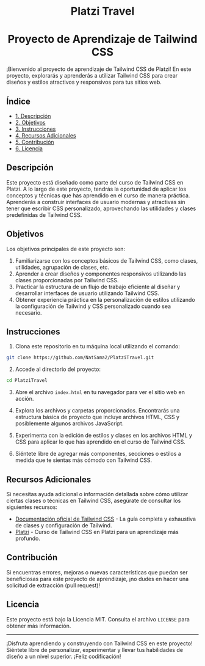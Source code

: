 <h1 align="center">Platzi Travel</h1>

<h1 align="center">Proyecto de Aprendizaje de Tailwind CSS</h1>

¡Bienvenido al proyecto de aprendizaje de Tailwind CSS de Platzi! En este proyecto, explorarás y aprenderás a utilizar Tailwind CSS para crear diseños y estilos atractivos y responsivos para tus sitios web.

## Índice

* [1. Descripción](#descripción)
* [2. Objetivos](#objetivos)
* [3. Instrucciones](#instrucciones)
* [4. Recursos Adicionales](#recursos-adicionales)
* [5. Contribución](#contribución)
* [6. Licencia](#licencia)


## Descripción

Este proyecto está diseñado como parte del curso de Tailwind CSS en Platzi. A lo largo de este proyecto, tendrás la oportunidad de aplicar los conceptos y técnicas que has aprendido en el curso de manera práctica. Aprenderás a construir interfaces de usuario modernas y atractivas sin tener que escribir CSS personalizado, aprovechando las utilidades y clases predefinidas de Tailwind CSS.

## Objetivos

Los objetivos principales de este proyecto son:

1. Familiarizarse con los conceptos básicos de Tailwind CSS, como clases, utilidades, agrupación de clases, etc.
2. Aprender a crear diseños y componentes responsivos utilizando las clases proporcionadas por Tailwind CSS.
3. Practicar la estructura de un flujo de trabajo eficiente al diseñar y desarrollar interfaces de usuario utilizando Tailwind CSS.
4. Obtener experiencia práctica en la personalización de estilos utilizando la configuración de Tailwind y CSS personalizado cuando sea necesario.

## Instrucciones

1. Clona este repositorio en tu máquina local utilizando el comando:

```sh
git clone https://github.com/NatSama2/PlatziTravel.git
```

2. Accede al directorio del proyecto:

```sh
cd PlatziTravel
```

3. Abre el archivo `index.html` en tu navegador para ver el sitio web en acción.

4. Explora los archivos y carpetas proporcionados. Encontrarás una estructura básica de proyecto que incluye archivos HTML, CSS y posiblemente algunos archivos JavaScript.

5. Experimenta con la edición de estilos y clases en los archivos HTML y CSS para aplicar lo que has aprendido en el curso de Tailwind CSS.

6. Siéntete libre de agregar más componentes, secciones o estilos a medida que te sientas más cómodo con Tailwind CSS.

## Recursos Adicionales

Si necesitas ayuda adicional o información detallada sobre cómo utilizar ciertas clases o técnicas en Tailwind CSS, asegúrate de consultar los siguientes recursos:

- [Documentación oficial de Tailwind CSS](https://tailwindcss.com/docs) - La guía completa y exhaustiva de clases y configuración de Tailwind.
- [Platzi](https://platzi.com/cursos/tailwind/) - Curso de Tailwind CSS en Platzi para un aprendizaje más profundo.

## Contribución

Si encuentras errores, mejoras o nuevas características que puedan ser beneficiosas para este proyecto de aprendizaje, ¡no dudes en hacer una solicitud de extracción (pull request)!

## Licencia

Este proyecto está bajo la Licencia MIT. Consulta el archivo `LICENSE` para obtener más información.

---

¡Disfruta aprendiendo y construyendo con Tailwind CSS en este proyecto! Siéntete libre de personalizar, experimentar y llevar tus habilidades de diseño a un nivel superior. ¡Feliz codificación!
